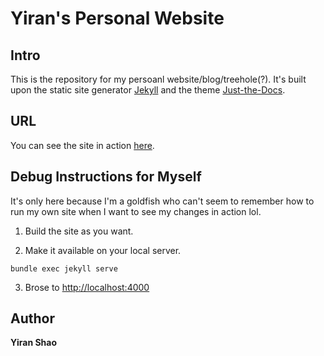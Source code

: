 # Yiran's Personal Website

## Intro
This is the repository for my persoanl website/blog/treehole(?). It's built upon the static site generator [Jekyll](https://jekyllrb.com/) and the theme [Just-the-Docs](https://just-the-docs.github.io/just-the-docs/). 

## URL
You can see the site in action [here](https://syoutono242.github.io/yiran/).

## Debug Instructions for Myself
It's only here because I'm a goldfish who can't seem to remember how to run my own site when I want to see my changes in action lol.

1. Build the site as you want.

2. Make it available on your local server.
```
bundle exec jekyll serve
```

3. Brose to [http://localhost:4000](http://localhost:4000)


## Author

**Yiran Shao**
